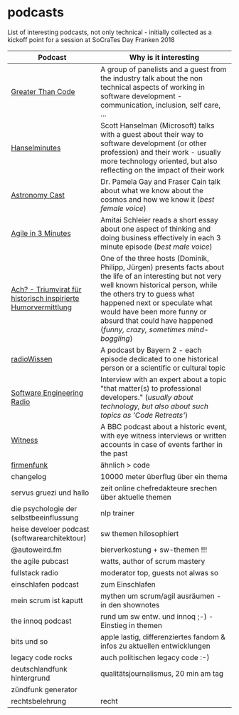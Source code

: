 # podcasts
List of interesting podcasts, not only technical - initially collected as a kickoff point for a session at SoCraTes Day Franken 2018

Podcast           | Why is it interesting           
----------------- | ------------------------------- 
[Greater Than Code](https://www.greaterthancode.com/) | A group of panelists and a guest from the industry talk about the non technical aspects of working in software development - communication, inclusion, self care, ...   
[Hanselminutes](https://hanselminutes.com/)  | Scott Hanselman (Microsoft) talks with a guest about their way to software development (or other profession) and their work - usually more technology oriented, but also reflecting on the impact of their work  
[Astronomy Cast](http://www.astronomycast.com/) | Dr. Pamela Gay and Fraser Cain talk about what we know about the cosmos and how we know it (*best female voice*)  
[Agile in 3 Minutes](https://agilein3minut.es/) | Amitai Schleier reads a short essay about one aspect of thinking and doing business effectively in each 3 minute episode (*best male voice*)    
[Ach? - Triumvirat für historisch inspirierte Humorvermittlung](https://das-a.ch/) | One of the three hosts (Dominik, Philipp, Jürgen) presents facts about the life of an interesting but not very well known historical person, while the others try to guess what happened next or speculate what would have been more funny or absurd that could have happened (*funny, crazy, sometimes mind-boggling*)   
[radioWissen](https://www.br.de/mediathek/podcast/radiowissen/488) | A podcast by Bayern 2 - each episode dedicated to one historical person or a scientific or cultural topic  
[Software Engineering Radio](http://www.se-radio.net/) | Interview with an expert about a topic "that matter(s) to professional developers." (*usually about technology, but also about such topics as 'Code Retreats'*)   
[Witness](https://www.bbc.co.uk/programmes/p004t1hd) | A BBC podcast about a historic event, with eye witness interviews or written accounts in case of events farther in the past  
[firmenfunk](https://firmenfunk.com/) | ähnlich > code
changelog | 10000 meter überflug über ein thema
servus gruezi und hallo | zeit online chefredakteure srechen über aktuelle themen
die psychologie der selbstbeeinflussung | nlp trainer
heise develoer podcast (softwarearchitektour) | sw themen hilosophiert
@autoweird.fm | bierverkostung + sw-themen !!!
the agile pubcast | watts, author of scrum mastery
fullstack radio | moderator top, guests not alwas so
einschlafen podcast | zum Einschlafen
mein scrum ist kaputt | mythen um scrum/agil ausräumen - in den shownotes
the innoq podcast | rund um sw entw. und innoq ;-) - Einstieg in themen
bits und so | apple lastig, differenziertes fandom & infos zu aktuellen entwicklungen
legacy code rocks | auch politischen legacy code :-) 
deutschlandfunk hintergrund | qualitätsjournalismus, 20 min am tag
zündfunk generator |  
rechtsbelehrung | recht 
